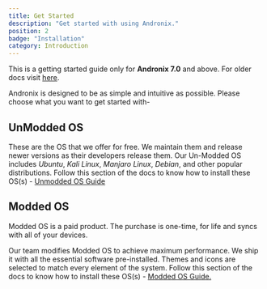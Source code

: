 ```yaml
---
title: Get Started 
description: "Get started with using Andronix."
position: 2 
badge: "Installation"
category: Introduction
---
```


<alert type="info">This is a getting started guide only for **Andronix 7.0** and above. For older docs
visit [here](https://docs-6.andronix.app).</alert>

Andronix is designed to be as simple and intuitive as possible. Please choose what you want to get started with-

## UnModded OS

These are the OS that we offer for free. We maintain them and release newer versions as their developers release them. Our Un-Modded OS includes *Ubuntu*, *Kali Linux*, *Manjaro Linux*, *Debian*, and other popular distributions.
Follow this section of the docs to know how to install these OS(s) - [Unmodded OS Guide](/unmodded-distros/unmodded-os-installation)

## Modded OS

<alert type="info">Modded OS is a paid product. The purchase is one-time, for life and syncs with all of your
devices.</alert>

Our team modifies Modded OS to achieve maximum performance. We ship it with all the essential software pre-installed. Themes and icons are selected to match every element of the system.
Follow this section of the docs to know how to install these OS(s) - [Modded OS Guide.](/modded-os/modded-os-installation)